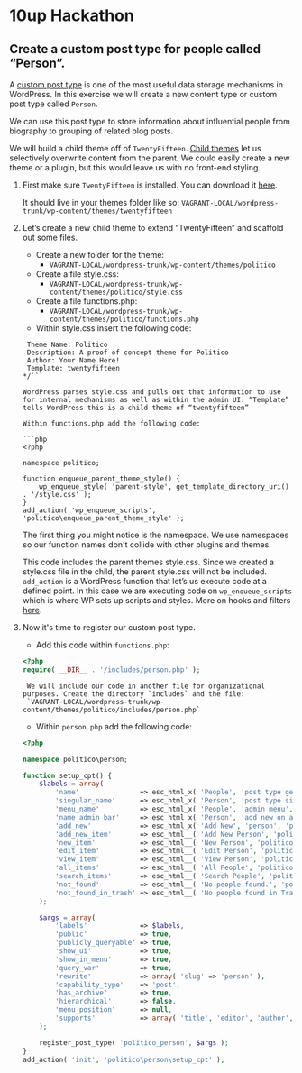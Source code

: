 # 10up Hackathon


## Create a custom post type for people called “Person”.

A [custom post type](http://codex.wordpress.org/Post_Types) is one of the most useful data storage mechanisms in WordPress. In this exercise we will create a new content type or custom post type called `Person`.

We can use this post type to store information about influential people from biography to grouping of related blog posts.

We will build a child theme off of `TwentyFifteen`. [Child themes](http://codex.wordpress.org/Child_Themes) let us selectively overwrite content from the parent. We could easily create a new theme or a plugin, but this would leave us with no front-end styling.

1. First make sure `TwentyFifteen` is installed. You can download it [here](https://drive.google.com/file/d/0B_ch3gGXDEHhX1U2MzcxaElMRlk/view?usp=sharing).

	It should live in your themes folder like so:
	`VAGRANT-LOCAL/wordpress-trunk/wp-content/themes/twentyfifteen`

1. Let’s create a new child theme to extend “TwentyFifteen” and scaffold out some files.

	* Create a new folder for the theme:
		* `VAGRANT-LOCAL/wordpress-trunk/wp-content/themes/politico`
	* Create a file style.css:
		* `VAGRANT-LOCAL/wordpress-trunk/wp-content/themes/politico/style.css`
	* Create a file functions.php:
		* `VAGRANT-LOCAL/wordpress-trunk/wp-content/themes/politico/functions.php`
	* Within style.css insert the following code:

	```/*
	 Theme Name: Politico
	 Description: A proof of concept theme for Politico
	 Author: Your Name Here!
	 Template: twentyfifteen
	*/```

	WordPress parses style.css and pulls out that information to use for internal mechanisms as well as within the admin UI. “Template” tells WordPress this is a child theme of “twentyfifteen”

	Within functions.php add the following code:
	
	```php
	<?php
	
	namespace politico;
	
	function enqueue_parent_theme_style() {
		wp_enqueue_style( 'parent-style', get_template_directory_uri() . '/style.css' );
	}
	add_action( 'wp_enqueue_scripts', 'politico\enqueue_parent_theme_style' );
	```
	
	The first thing you might notice is the namespace. We use namespaces so our function names don't collide with other plugins and themes.
	
	This code includes the parent themes style.css. Since we created a style.css file in the child, the parent style.css will not be included. `add_action` is a WordPress function that let’s us execute code at a defined point. In this case we are executing code on `wp_enqueue_scripts` which is where WP sets up scripts and styles. More on hooks and filters [here](http://codex.wordpress.org/Plugin_API).

3. Now it's time to register our custom post type.
	* Add this code within `functions.php`:
	```php
	<?php
	require( __DIR__ . '/includes/person.php' );
	```
		We will include our code in another file for organizational purposes. Create the directory `includes` and the file:
		`VAGRANT-LOCAL/wordpress-trunk/wp-content/themes/politico/includes/person.php`
	* Within `person.php` add the following code:

	```php
	<?php
	
	namespace politico\person;
	
	function setup_cpt() {
		$labels = array(
			'name'               => esc_html_x( 'People', 'post type general name', 'politico' ),
			'singular_name'      => esc_html_x( 'Person', 'post type singular name', 'politico' ),
			'menu_name'          => esc_html_x( 'People', 'admin menu', 'politico' ),
			'name_admin_bar'     => esc_html_x( 'Person', 'add new on admin bar', 'politico' ),
			'add_new'            => esc_html_x( 'Add New', 'person', 'politico' ),
			'add_new_item'       => esc_html__( 'Add New Person', 'politico' ),
			'new_item'           => esc_html__( 'New Person', 'politico' ),
			'edit_item'          => esc_html__( 'Edit Person', 'politico' ),
			'view_item'          => esc_html__( 'View Person', 'politico' ),
			'all_items'          => esc_html__( 'All People', 'politico' ),
			'search_items'       => esc_html__( 'Search People', 'politico' ),
			'not_found'          => esc_html__( 'No people found.', 'politico' ),
			'not_found_in_trash' => esc_html__( 'No people found in Trash.', 'politico' )
		);
	
		$args = array(
			'labels'             => $labels,
			'public'             => true,
			'publicly_queryable' => true,
			'show_ui'            => true,
			'show_in_menu'       => true,
			'query_var'          => true,
			'rewrite'            => array( 'slug' => 'person' ),
			'capability_type'    => 'post',
			'has_archive'        => true,
			'hierarchical'       => false,
			'menu_position'      => null,
			'supports'           => array( 'title', 'editor', 'author', 'thumbnail', 'excerpt', 'comments' )
		);
	
		register_post_type( 'politico_person', $args );
	}
	add_action( 'init', 'politico\person\setup_cpt' );
	```







